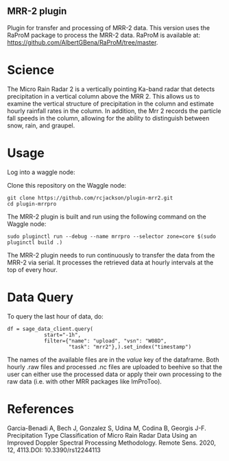 ## MRR-2 plugin

Plugin for transfer and processing of MRR-2 data. This version uses the RaProM package to process the MRR-2 data. RaProM is available at: https://github.com/AlbertGBena/RaProM/tree/master. 

# Science

The Micro Rain Radar 2 is a vertically pointing Ka-band radar that detects precipitation in a vertical column above the MRR 2. This allows us to examine the vertical structure of precipitation in the column and estimate hourly rainfall rates in the column. In addition, the Mrr 2 records the particle fall speeds in the column, allowing for the ability to distinguish between snow, rain, and graupel.

# Usage

Log into a waggle node:

Clone this repository on the Waggle node:
```
git clone https://github.com/rcjackson/plugin-mrr2.git
cd plugin-mrrpro
```

The MRR-2 plugin is built and run using the following command on the Waggle node:
```
sudo pluginctl run --debug --name mrrpro --selector zone=core $(sudo pluginctl build .)
```

The MRR-2 plugin needs to run continuously to transfer the data from the MRR-2 via serial. It processes the retrieved data at hourly intervals at the top of every hour.

# Data Query
To query the last hour of data, do:
```
df = sage_data_client.query(
            start="-1h",
            filter={"name": "upload", "vsn": "W08D",
                    "task": "mrr2"},).set_index("timestamp")
```                   
The names of the available files are in the *value* key of the dataframe. Both hourly .raw files and processed .nc files are uploaded to beehive so that the user can either use the processed data or apply their own processing to the raw data (i.e. with other MRR packages like ImProToo).

# References
Garcia-Benadi A, Bech J, Gonzalez S, Udina M, Codina B, Georgis J-F. Precipitation Type Classification of Micro Rain Radar Data Using an Improved Doppler Spectral Processing Methodology. Remote Sens. 2020, 12, 4113.DOI: 10.3390/rs12244113


